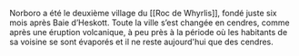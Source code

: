 Norboro a été le deuxième village du [[Roc de Whyrlis]], fondé juste six mois après Baie d’Heskott. Toute la ville s’est changée en cendres, comme après une éruption volcanique, à peu près à la période où les habitants de sa voisine se sont évaporés et il ne reste aujourd'hui que des cendres.